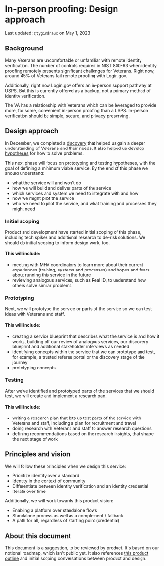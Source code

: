 # In-person proofing: Design approach

Last updated: `@tygindraux` on May 1, 2023 

## Background

Many Veterans are uncomfortable or unfamiliar with remote identity verification. The number of controls required in NIST 800-63 when identity proofing remotely presents significant challenges for Veterans. Right now, around 45% of Veterans fail remote proofing with Login.gov.

Additionally, right now Login.gov offers an in-person support pathway at USPS. But this is currently offered as a backup, not a primary method of identity verification.

The VA has a relationship with Veterans which can be leveraged to provide more, for some, convenient in-person proofing than a USPS. In-person verification should be simple, secure, and privacy preserving.

## Design approach

In December, we completed a [discovery](https://github.com/department-of-veterans-affairs/va.gov-team/tree/master/products/login.gov-adoption/research/2022-10-Login.gov-Adoption-Discovery-Research) that helped us gain a deeper understanding of Veterans and their needs. It also helped us develop [hypotheses](https://github.com/department-of-veterans-affairs/va.gov-team/blob/master/products/login.gov-adoption/products/in-person%20support/product-brief.md) for how to solve problems.

This next phase will focus on prototyping and testing hypotheses, with the goal of defining a minimum viable service. By the end of this phase we should understand:
- what the service will and won’t do
- how we will build and deliver parts of the service
- which services and system we need to integrate with and how
- how we might pilot the service
- who we need to pilot the service, and what training and processes they might need

### Initial scoping

Product and development have started initial scoping of this phase, including tech spikes and additional research to de-risk solutions. We should do initial scoping to inform design work, too.

#### This will include:
- meeting with MHV coordinators to learn more about their current experiences (training, systems and processes) and hopes and fears about running this service in the future
- reviewing analogous services, such as Real ID, to understand how others solve similar problems

### Prototyping

Next, we will prototype the service or parts of the service so we can test ideas with Veterans and staff.

#### This will include:
- creating a service blueprint that describes what the service is and how it works, building off our review of analogous services, our discovery blueprint and additional stakeholder interviews as needed
- identifying concepts within the service that we can prototype and test, for example, a trusted referee portal or the discovery stage of the journey
- prototyping concepts

### Testing

After we’ve identified and prototyped parts of the services that we should test, we will create and implement a research pan.

#### This will include:
- writing a research plan that lets us test parts of the service with Veterans and staff, including a plan for recruitment and travel
- doing research with Veterans and staff to answer research questions
- defining recommendations based on the research insights, that shape the next stage of work

## Principles and vision

We will follow these principles when we design this service:
- Prioritize identity over a standard
- Identity in the context of community
- Differentiate between identity verification and an identity credential
- Iterate over time

Additionally, we will work towards this product vision:
- Enabling a platform over standalone flows
- Standalone process as well as a complement / fallback
- A path for all, regardless of starting point (credential)

## About this document 

This document is a suggestion, to be reviewed by product. It's based on our notional roadmap, which isn't public yet. It also references [this product outline](https://github.com/department-of-veterans-affairs/va.gov-team/blob/master/products/login.gov-adoption/products/in-person%20support/product-brief.md) and initial scoping conversations between product and design.
